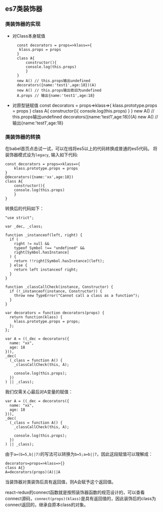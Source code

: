 ## es7类装饰器

### 类装饰器的实现
* 对Class本身赋值
	
		const decorators = props=>klass=>{
   		 klass.props = props
		}
		class A{
	    	constructor(){
	    	console.log(this.props)
	    	}
		}
		new A() // this.props输出undefined
		decorators({name:'test1',age:18})(A)
		new A() // this.props输出依旧为undefined
		A.props	// 输出{name:'test1',age:18}

* 对原型链赋值
		const decorators = props=>klass=>{
   		 klass.prototype.props = props
		}
		class A{
	    	constructor(){
	    	console.log(this.props)
	    	}
		}
		new A() // this.props输出undefined
		decorators({name:'test1',age:18})(A)
		new A() // 输出{name:'test1',age:18}


### 类装饰器的转换
在babel首页点击试一试，可以在线将es5以上的代码转换成普通的es5代码。
将装饰器模式设为`legacy`, 输入如下代码:

	const decorators = props=>klass=>{
		klass.prototype.props = props
	}
	@decorators({name:'xx',age:18})
	class A{
		constructor(){
    	console.log(this.props)
    	}
	}

转换后的代码如下：

	"use strict";

	var _dec, _class;
	
	function _instanceof(left, right) {
	  if (
	    right != null &&
	    typeof Symbol !== "undefined" &&
	    right[Symbol.hasInstance]
	  ) {
	    return !!right[Symbol.hasInstance](left);
	  } else {
	    return left instanceof right;
	  }
	}
	
	function _classCallCheck(instance, Constructor) {
	  if (!_instanceof(instance, Constructor)) {
	    throw new TypeError("Cannot call a class as a function");
	  }
	}
	
	var decorators = function decorators(props) {
	  return function(klass) {
	    klass.prototype.props = props;
	  };
	};
	
	var A = ((_dec = decorators({
	  name: "xx",
	  age: 18
	})),
	_dec(
	  (_class = function A() {
	    _classCallCheck(this, A);
	
	    console.log(this.props);
	  })
	) || _class);

我们仅需关心最后对A变量的赋值：
	
	var A = ((_dec = decorators({
	  name: "xx",
	  age: 18
	})),
	_dec(
	  (_class = function A() {
	    _classCallCheck(this, A);
	
	    console.log(this.props);
	  })
	) || _class);

由于`a=(b=5,b||7)`的写法可以转换为`b=5;a=b||7`，因此这段赋值可以理解成：

	decorators=props=>klass=>{}
	class A{}
	A=decorators(props)(A)||A

当装饰器对类装饰后具有返回值，则A会赋予这个返回值。

react-redux的connect函数就是按照装饰器函数的规范设计的，可以查看connect源码，`connect(props)(klass)`是具有返回值的，因此装饰后的class为connect返回的，继承自原本class的对象。